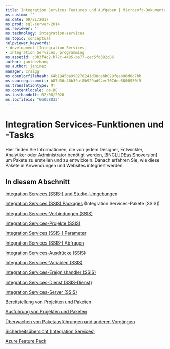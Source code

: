 ```yaml
---
title: Integration Services Features und Aufgaben | Microsoft-Dokumentation
ms.custom: ''
ms.date: 08/21/2017
ms.prod: sql-server-2014
ms.reviewer: ''
ms.technology: integration-services
ms.topic: conceptual
helpviewer_keywords:
- development [Integration Services]
- Integration Services, programming
ms.assetid: c0b3f4c2-b77c-4485-be77-cec5fd382c86
author: janinezhang
ms.author: janinez
manager: craigg
ms.openlocfilehash: 64b1945ba990278241d38cebb029feab86d6d7bb
ms.sourcegitcommit: b87d36c46b39af8b929ad94ec707dee8800950f5
ms.translationtype: MT
ms.contentlocale: de-DE
ms.lasthandoff: 02/08/2020
ms.locfileid: "66058033"
---
```

# <a name="integration-services-features-and-tasks"></a>Integration Services-Funktionen und -Tasks
  Hier finden Sie Informationen, die von jedem Designer, Entwickler, Analytiker oder Administrator benötigt werden, [!INCLUDE[ssISnoversion](../includes/ssisnoversion-md.md)] um Pakete zu erstellen und zu entwickeln. Danach erfahren Sie, wie diese Pakete in Anwendungen und Websites integriert werden.  
  
## <a name="in-this-section"></a>In diesem Abschnitt  
 [Integration Services &#40;SSIS-&#41; und Studio-Umgebungen](integration-services-ssis-development-and-management-tools.md)  
  
 [Integration Services &#40;SSIS&#41; Packages](../../2014/integration-services/integration-services-ssis-packages.md) (Integration Services-Pakete [SSIS])  
  
 [Integration Services-Verbindungen &#40;SSIS&#41;](connection-manager/integration-services-ssis-connections.md)  
  
 [Integration Services-Projekte &#40;SSIS&#41;](integration-services-ssis-projects-and-solutions.md)  
  
 [Integration Services &#40;SSIS-&#41; Parameter](integration-services-ssis-package-and-project-parameters.md)  
  
 [Integration Services &#40;SSIS-&#41; Abfragen](integration-services-ssis-queries.md)  
  
 [Integration Services-Ausdrücke &#40;SSIS&#41;](expressions/integration-services-ssis-expressions.md)  
  
 [Integration Services-Variablen &#40;SSIS&#41;](integration-services-ssis-variables.md)  
  
 [Integration Services-Ereignishandler &#40;SSIS&#41;](integration-services-ssis-event-handlers.md)  
  
 [Integration Services-Dienst &#40;SSIS-Dienst&#41;](service/integration-services-service-ssis-service.md)  
  
 [Integration Services-Server &#40;SSIS&#41;](catalog/integration-services-ssis-server-and-catalog.md)  
  
 [Bereitstellung von Projekten und Paketen](packages/deploy-integration-services-ssis-projects-and-packages.md)  
  
 [Ausführung von Projekten und Paketen](packages/run-integration-services-ssis-packages.md)  
  
 [Überwachen von Paketausführungen und anderen Vorgängen](performance/monitor-running-packages-and-other-operations.md)  
  
 [Sicherheitsübersicht &#40;Integration Services&#41;](security/security-overview-integration-services.md)  
  
 [Azure Feature Pack](azure-feature-pack-for-integration-services-ssis.md)  
  
  
